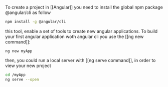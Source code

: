 To create a project in [[Angular]] you need to install the global npm package @angular/cli as follow
``` bash
npm install -g @angular/cli
```

this tool, enable a set of tools to create new angular applications. To build your first angular application woth angular cli you use the [[ng new command]]:

``` shell
ng new myApp
```

then, you could run a local server with [[ng serve command]], in order to view your new project

``` bash
cd /myApp
ng serve --open
```
